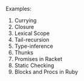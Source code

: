 Examples:

1. Currying
2. Closure
3. Lexical Scope
4. Tail-recursion
5. Type-inference
6. Thunks
7. Promises in Racket
8. Static Checking
9. Blocks and Procs in Ruby